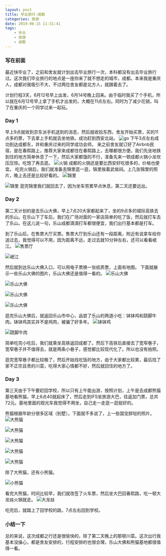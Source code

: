```yaml
---
layout: post
title: 毕业旅行-成都
categories: 旅游
date: 2019-06-15 11:31:41
tags:
    - 毕业
    - 旅游
    - 成都
---
```

### 写在前面
最近快毕业了，之前和舍友就计划出去毕业旅行一次，本科都没有出去毕业旅行过。这次我们毕业旅行的地点是一座你来了就不想走的城市，成都。本来我是重庆人，成都对我吸引不大，不过两位舍友都是北方人，就跟着去了。

计划行程3天，6月12号早上出发，6月14号晚上回来。由于临时我买了个手机，所以就在6月12号早上拿了手机才出发的，大概在11点左右。同时为了减少花销，叫了在重庆的一个同学过来一起玩。

<!-- more -->

### Day 1
早上9点就收到京东派手机送到的消息，然后就收拾东西，舍友开始买票，买的11点多的票，下去拿上手机就去坐地铁。成功赶到西安北站。
![go](https://cutoutsy-blog-1253675385.cos.ap-chengdu.myqcloud.com/chengdu/blog_chengdu_001.jpeg)
下午3点左右成功到达成都东，并和重庆过来的同学成功会师。
来之前舍友就订好了Airbnb民宿，是在春熙路上，推荐大家来成都住在春熙路上，去哪都很方便。我们先坐地铁到住的地方简单休息了一下，然后大家都饿的不行，准备先来一顿成都火锅小龙坎压压惊。吃饱了再去逛。
![火锅](https://cutoutsy-blog-1253675385.cos.ap-chengdu.myqcloud.com/chengdu/blog_chengdu_002.jpeg)
成都的火锅还是要比西安好吃很多的，价格也便宜。
吃完火锅后，我们就准备去锦里逛一逛，锦里挨着武侯祠。上几张锦里的照片，晚上去还是比较好看的。
![锦里](https://cutoutsy-blog-1253675385.cos.ap-chengdu.myqcloud.com/chengdu/blog_chengdu_003.jpeg)


<!--![锦里](https://cutoutsy-blog-1253675385.cos.ap-chengdu.myqcloud.com/chengdu/blog_chengdu_004.jpeg)-->


![锦里](https://cutoutsy-blog-1253675385.cos.ap-chengdu.myqcloud.com/chengdu/blog_chengdu_005.jpeg)
逛完锦里我们就回去了，因为坐车劳累早点休息，第二天还要远出。

### Day 2
第二天计划的是去乐山大佛，早上7点20大家都起来了，坐的9点多的城际高铁去的乐山。在乐山下了车后，我们在广场对面的一家店简单的吃了饭，然后就打车去了乐山。在这儿说一句，乐山成都滴滴打车都很便宜，我们出行基本都是打车。

到了乐山后，在售票大厅买票。售票大厅到乐山还有一段距离，附近有说拿车给你送过去，我觉得可以不用，因为距离不远，走过去就10分钟左右，还可以看看岷江。
![售票厅](https://cutoutsy-blog-1253675385.cos.ap-chengdu.myqcloud.com/chengdu/blog_chengdu_006.jpeg)

![岷江](https://cutoutsy-blog-1253675385.cos.ap-chengdu.myqcloud.com/chengdu/blog_chengdu_007.jpeg)

然后就到达乐山大佛入口，可以用电子票换一张纸质票，上面有地图。
下面就展示一些乐山大佛的图片，乐山大佛还是值得一看的。
![乐山大佛](https://cutoutsy-blog-1253675385.cos.ap-chengdu.myqcloud.com/chengdu/blog_chengdu_008.jpeg)

![乐山大佛](https://cutoutsy-blog-1253675385.cos.ap-chengdu.myqcloud.com/chengdu/blog_chengdu_009.jpeg)

![乐山大佛](https://cutoutsy-blog-1253675385.cos.ap-chengdu.myqcloud.com/chengdu/blog_chengdu_010.jpeg)

![乐山大佛](https://cutoutsy-blog-1253675385.cos.ap-chengdu.myqcloud.com/chengdu/blog_chengdu_011.jpeg)

逛完乐山大佛后，就返回乐山市中心，品尝了乐山的两道小吃：钵钵鸡和跷脚牛肉。钵钵鸡其实并不是鸡肉，被骗了好多年。
![钵钵鸡](https://cutoutsy-blog-1253675385.cos.ap-chengdu.myqcloud.com/chengdu/blog_chengdu_012.jpeg)

![跷脚牛肉](https://cutoutsy-blog-1253675385.cos.ap-chengdu.myqcloud.com/chengdu/blog_chengdu_013.jpeg)

简单吃完小吃后，我们就乘坐高铁返回成都了。然后下高铁后直接去了宽窄巷子，宽窄巷子并不值得去，就是两条小巷子，感觉都比较现代化了。所以也没有拍照。

逛完宽窄巷子都比较晚了，然后开始找吃饭的地方，由于大家都比较累，最后找了家不正宗且贵的川菜，吃得大家心情都不好，然后就回住的地方了。
### Day 3
第三天由于下午要赶回学校，所以只有上午能出游，按照计划，上午是去成都熊猫基地看熊猫，早上6点40就起床了，然后走到IFS坐旅游大巴，往返加门票，总共72元。基地里面的观光车我觉得不用坐，自己走一走逛一逛挺好的。

熊猫根据年龄分很多区域（别墅）。下面就不多说了，上一些国宝胖哒的照片。
![大熊猫](https://cutoutsy-blog-1253675385.cos.ap-chengdu.myqcloud.com/chengdu/blog_chengdu_014.jpeg)

![大熊猫](https://cutoutsy-blog-1253675385.cos.ap-chengdu.myqcloud.com/chengdu/blog_chengdu_015.jpeg)

![大熊猫](https://cutoutsy-blog-1253675385.cos.ap-chengdu.myqcloud.com/chengdu/blog_chengdu_016.jpeg)

![大熊猫](https://cutoutsy-blog-1253675385.cos.ap-chengdu.myqcloud.com/chengdu/blog_chengdu_017.jpeg)

![大熊猫](https://cutoutsy-blog-1253675385.cos.ap-chengdu.myqcloud.com/chengdu/blog_chengdu_018.jpeg)

除了大熊猫，还有小熊猫。

![小熊猫](https://cutoutsy-blog-1253675385.cos.ap-chengdu.myqcloud.com/chengdu/blog_chengdu_019.jpeg)

看完大熊猫，时间比较早，我们就改签了火车票，然后坐大巴回春熙路，吃一顿大龙燚火锅就走。
![大龙燚](https://cutoutsy-blog-1253675385.cos.ap-chengdu.myqcloud.com/chengdu/blog_chengdu_020.jpeg)

吃完后，就踏上了回学校的路，7点左右回到学校。
### 小结一下
总的来说，这次成都之行还是很愉快的，除了第二天晚上的那顿川菜。这次出行我基本没操心，都是舍友安排的，行程安排的也很合理，乐山大佛和熊猫基地都很值得一看。
